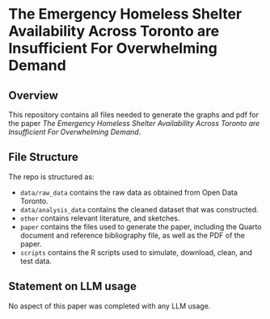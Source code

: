 # The Emergency Homeless Shelter Availability Across Toronto are Insufficient For Overwhelming Demand

## Overview
This repository contains all files needed to generate the graphs and pdf for the paper *The Emergency Homeless Shelter Availability Across Toronto are Insufficient For Overwhelming Demand*.


## File Structure

The repo is structured as:

-   `data/raw_data` contains the raw data as obtained from Open Data Toronto.
-   `data/analysis_data` contains the cleaned dataset that was constructed.
-   `other` contains relevant literature, and sketches.
-   `paper` contains the files used to generate the paper, including the Quarto document and reference bibliography file, as well as the PDF of the paper. 
-   `scripts` contains the R scripts used to simulate, download, clean, and test data.


## Statement on LLM usage

No aspect of this paper was completed with any LLM usage.